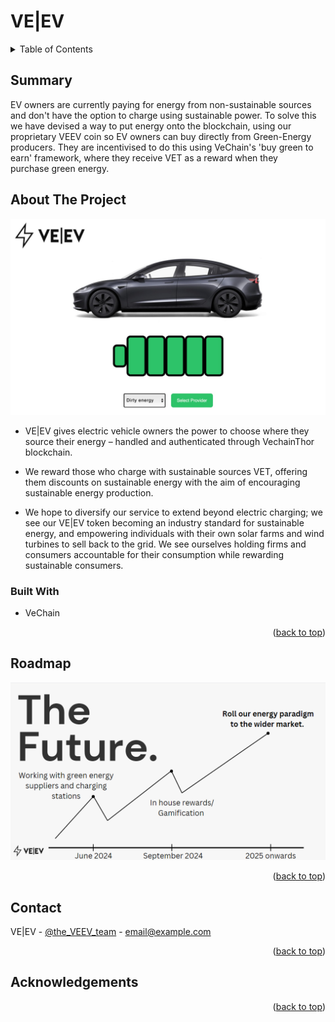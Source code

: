 # VE|EV
<!-- ADD LOGO
<div align="center">
  <a href="https://github.com/TomSmail/easy-a-cambridge">
    <img src="sample-vanilla-app/assets/images/VEEV-logo.png" alt="Logo" width="400">
  </a>
</div>
-->

<!-- TABLE OF CONTENTS -->
<details>
  <summary>Table of Contents</summary>
  <ol>
    <li><a href="#summary">Summary</a></li>
    <li><a href="#about-the-project">About The Project</a></li>
    <!--<li>
      <a href="#getting-started">Getting Started</a>
      <ul>
        <li><a href="#prerequisites">Prerequisites</a></li>
        <li><a href="#installation">Installation</a></li>
      </ul>
    </li>-->
    <li><a href="#roadmap">Roadmap</a></li>
    <li><a href="#contact">Contact</a></li>
    <li><a href="#acknowledgments">Acknowledgments</a></li>
  </ol>
</details>

## Summary
EV owners are currently paying for energy from non-sustainable sources and don't have the option to charge using sustainable power. To solve this we have devised a way to put energy onto the blockchain, using our proprietary VEEV coin so EV owners can buy directly from Green-Energy producers. They are incentivised to do this using VeChain's 'buy green to earn' framework, where they receive VET as a reward when they purchase green energy.

## About The Project
<!-- ADD HOMESCREEN  -->

<div align="center">
  <a href="https://github.com/TomSmail/easy-a-cambridge">
    <img src="sample-vanilla-app/assets/images/homepage.jpg" alt="Homescreen" width="700">
  </a>
</div>



* VE|EV gives electric vehicle owners the power to choose where they source their energy – handled and authenticated through VechainThor blockchain.

* We reward those who charge with sustainable sources VET, offering them discounts on sustainable energy with the aim of encouraging sustainable energy production.

* We hope to diversify our service to extend beyond electric charging; we see our VE|EV token becoming an industry standard for sustainable energy, and empowering individuals with their own solar farms and wind turbines to sell back to the grid. We see ourselves holding firms and consumers accountable for their consumption while rewarding sustainable consumers.

### Built With
* VeChain

<p align="right">(<a href="#readme-top">back to top</a>)</p>

<!--
## Getting Started

To run wallet: [1] cd sample-vanilla-app [2] yarn (if first time) [3] yarn dev

### Prerequisites

List things you need to use the software and how to install them.
* npm
  ```sh
  npm install npm@latest -g
  ```

### Installation

_Instruct audience on installing and setting up app._
<!--


<p align="right">(<a href="#readme-top">back to top</a>)</p>
-->

## Roadmap 
<div align="center">
  <a href="https://github.com/TomSmail/easy-a-cambridge">
    <img src="sample-vanilla-app/assets/images/vechain-roadmap.png" alt="Roadmap" width="700">
  </a>
</div>

<p align="right">(<a href="#readme-top">back to top</a>)</p>

## Contact
VE|EV - [@the_VEEV_team](https://twitter.com/the_VEEV_team) - email@example.com
<p align="right">(<a href="#readme-top">back to top</a>)</p>

## Acknowledgements
<p align="right">(<a href="#readme-top">back to top</a>)</p>


<!-- MARKDOWN LINKS & IMAGES js, vechain sdk,
[homepage-screenshot]: sample-vanilla-app/assets/images/homepage.jpg
-->
